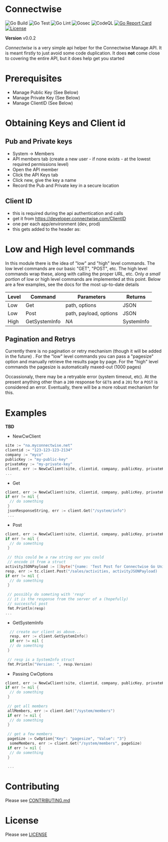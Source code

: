 # Connectwise
![Go Build](https://github.com/zpeters/stashbox/workflows/Go%20Build/badge.svg)
![Go Test](https://github.com/zpeters/stashbox/workflows/Go%20Test/badge.svg)
![Go Lint](https://github.com/zpeters/stashbox/workflows/Go%20Lint/badge.svg)
![Gosec](https://github.com/zpeters/stashbox/workflows/Gosec/badge.svg)
![CodeQL](https://github.com/zpeters/stashbox/workflows/CodeQL/badge.svg)
[![Go Report Card](https://goreportcard.com/badge/github.com/zpeters/connectwise-go)](https://goreportcard.com/report/github.com/zpeters/connectwise-go)
[![License](https://img.shields.io/github/license/zpeters/connectwise-go)](https://img.shields.io/github/license/zpeters/connectwise-go)

**Version** v0.0.2

*Connectwise* is a very simple api helper for the Connectwise Manage API.  It is meant firstly to just avoid some code duplication. It does **not** come close to covering the entire API, but it does help get you started

# Prerequisites
- Manage Public Key (See Below)
- Manage Private Key (See Below)
- Manage ClientID (See Below)

# Obtaining Keys and Client id 
## Pub and Private keys
- System -> Members
- API members tab (create a new user - if none exists - at the lowest required permissions level)
- Open the API member
- Click the API Keys tab
- Click new, give the key a name
- Record the Pub and Private key in a secure location
## Client ID
- this is required during the api authentication and calls
- get it from https://developer.connectwise.com/ClientID
- one per each app/environment (dev, prod)
- this gets added to the header as:

# Low and High level commands
In this module there is the idea of "low" and "high" level commands.  The low level commands are our basic "GET", "POST", etc.  The high level commands wrap these, along with calling the proper URL, etc. Only *a small portion* of low or high level commands are implemented at this point. Below are a few examples, see the docs for the most up-to-date details


| Level | Command | Parameters | Returns |
|-------|---------|---------------|------|
| Low   | Get     | path, options | JSON | 
| Low   | Post     | path, payload, options | JSON | 
| High  | GetSystemInfo | _NA_ | SystemInfo |

## Pagination and Retrys
Currently there is no pagination or retry mechanism (though it will be added in the future) . For the "low" level commands you can pass a "pagesize" option and manually retrieve the results page by page.  For the "high" level commands the pagesize is automatically maxed-out (1000 pages)

Occassionaly, there may be a retryable error (system timeout, etc).  At the present anything other than a `200` response for `GET`s and a `201` for a `POST` is considered an error.  Eventually, there will be a more robust mechanism for this.
  
# Examples
**TBD**
- NewCwClient
``` go
site := "na.myconnectwise.net"
clientid := "123-123-123-2134"
company := "myco"
publicKey := "my-public-key" 
privateKey := "my-private-key" 
client, err := NewCwClient(site, clientid, company, publicKey, privateKey)
...
```
- Get
``` go
client, err := NewCwClient(site, clientid, company, publicKey, privateKey)
if err != nil {
  // do something
 }
 jsonResponseString, err := client.Get("/system/info")
 ...
```
- Post
``` go
client, err := NewCwClient(site, clientid, company, publicKey, privateKey)
if err != nil {
  // do something
 }
 
 // this could be a raw string our you could
 // encode it from a struct
activityJSONPayload := []byte("{name: 'Test Post for Connectwise Go Unit Test', assignTo: { identifier: 'aMember'}}") 
resp, err := tc.client.Post("/sales/activities, activityJSONPayload)
if err != nil {
  // do something
 }
 
 // possibly do someting with 'resp'
 // it is the response from the server of a (hopefully)
 // successful post
 fmt.Println(resp)
...
```
- GetSystemInfo
``` go
  // create our client as above...
  resp, err := client.GetSystemInfo()
  if err != nil {
  // do something
 }
 
 // resp is a SystemInfo struct
 fmt.Println("Version: ", resp.Version)
```
- Passing CwOptions
```go
client, err := NewCwClient(site, clientid, company, publicKey, privateKey)
if err != nil {
  // do something
 }
 
 // get all members
 allMembers, err := client.Get("/system/members")
 if err != nil {
  // do something
 }
 
 // get a few members
 pageSize := CwOption{"Key": "pagesize", "Value": "3"}
  someMembers, err := client.Get("/system/members", pageSize)
 if err != nil {
  // do something
 }
 
 ...
```

# Contributing
Please see [CONTRIBUTING.md](CONTRIBUTING.md)

# License
Please see [LICENSE](LICENSE)
